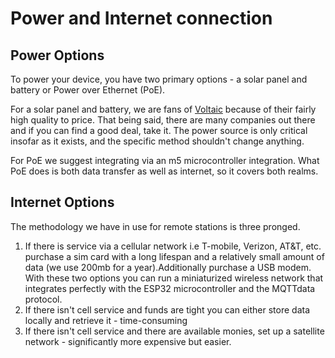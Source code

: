 # Power and Internet connection

## Power Options

To power your device, you have two primary options - a solar panel and battery or Power over Ethernet (PoE).

For a solar panel and battery, we are fans of [Voltaic](https://voltaicsystems.com/) because of their fairly high quality to price. 
That being said, there are many companies out there and if you can find a good deal, take it. The power source is only critical insofar as it exists, and the specific method shouldn't change anything.

For PoE we suggest integrating via an m5 microcontroller integration. What PoE does is both data transfer as well as internet, so it covers both realms.

## Internet Options

The methodology we have in use for remote stations is three pronged.

1. If there is service via a cellular network i.e T-mobile, Verizon, AT&T, etc. purchase a sim card with a long lifespan and a relatively small amount of data (we use 200mb for a year).Additionally purchase a USB modem. With these two options you can run a miniaturized wireless network that integrates perfectly with the ESP32 microcontroller and the MQTTdata protocol.
2. If there isn't cell service and funds are tight you can either store data locally and retrieve it - time-consuming
3. If there isn't cell service and there are available monies, set up a satellite network - significantly more expensive but easier.
